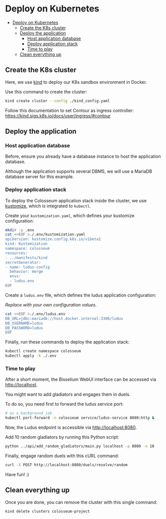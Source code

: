 # Deploy on Kubernetes

- [Deploy on Kubernetes](#deploy-on-kubernetes)
  - [Create the K8s cluster](#create-the-k8s-cluster)
  - [Deploy the application](#deploy-the-application)
    - [Host application database](#host-application-database)
    - [Deploy application stack](#deploy-application-stack)
    - [Time to play](#time-to-play)
  - [Clean everything up](#clean-everything-up)

## Create the K8s cluster

Here, we use [kind](https://kind.sigs.k8s.io/) to deploy our K8s sandbox environment in Docker.

Use this command to create the cluster:

```sh
kind create cluster --config ./kind_config.yaml
```

Follow this documentation to set Contour as ingress controller: <https://kind.sigs.k8s.io/docs/user/ingress/#contour>

## Deploy the application

### Host application database

Before, ensure you already have a database instance to host the application database.

Although the application supports several DBMS, we will use a MariaDB database server for this example.

### Deploy application stack

To deploy the Colosseum application stack inside the cluster, we use [kustomize](https://kustomize.io/), which is integrated to `kubectl`.

Create your `kustomization.yaml`, which defines your kustomize configuration:

```sh
mkdir -p .env
cat <<EOF >./.env/kustomization.yaml
apiVersion: kustomize.config.k8s.io/v1beta1
kind: Kustomization
namespace: colosseum
resources:
- ../manifests/kind
secretGenerator:
- name: ludus-config
  behavior: merge
  envs:
  - ludus.env
EOF
```

Create a `ludus.env` file, which defines the ludus application configuration:

_Replace with your own configuration values._

```sh
cat <<EOF >./.env/ludus.env
DB_URL=jdbc:mariadb://host.docker.internal:3306/ludus
DB_USERNAME=ludus
DB_PASSWORD=ludus
EOF
```

Finally, run these commands to deploy the application stack:

```sh
kubectl create namespace colosseum
kubectl apply -k ./.env
```

### Time to play

After a short moment, the Bisselium WebUI interface can be accessed via <http://localhost>.

You might want to add gladiators and engages them in duels.

To do so, you need first to forward the ludus service port:

```sh
# as a background job
kubectl port-forward -n colosseum service/ludus-service 8080:http &
```

Now, the Ludus endpoint is accessible via <http://localhost:8080>.

Add 10 random gladiators by running this Python script:

```sh
python ../api/add_random_gladiators/main.py localhost -p 8080 -n 10
```

Finally, engage random duels with this cURL command:

```sh
curl -X POST http://localhost:8080/duels/resolve/random
```

Have fun! :)

## Clean everything up

Once you are done, you can remove the cluster with this single command:

```sh
kind delete clusters colosseum-project
```

